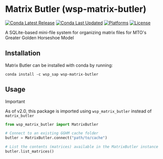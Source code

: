 # Matrix Butler (wsp-matrix-butler)

[![Conda Latest Release](https://anaconda.org/wsp_sap/wsp-matrix-butler/badges/version.svg)](https://anaconda.org/wsp_sap/wsp-matrix-butler)
[![Conda Last Updated](https://anaconda.org/wsp_sap/wsp-matrix-butler/badges/latest_release_date.svg)](https://anaconda.org/wsp_sap/wsp-matrix-butler)
[![Platforms](https://anaconda.org/wsp_sap/wsp-matrix-butler/badges/platforms.svg)](https://anaconda.org/wsp_sap/wsp-matrix-butler)
[![License](https://anaconda.org/wsp_sap/wsp-matrix-butler/badges/license.svg)](https://github.com/wsp-sag/wsp-matrix-butler/blob/master/LICENSE)

A SQLite-based mini-file system for organizing matrix files for MTO's Greater Golden Horseshoe Model

## Installation

Matrix Butler can be installed with conda by running:

```batch
conda install -c wsp_sap wsp-matrix-butler
```

## Usage

> [!IMPORTANT]
> As of v2.0, this package is imported using `wsp_matrix_butler` instead of `matrix_butler`

```python
from wsp_matrix_butler import MatrixButler

# Connect to an existing GGHM cache folder
butler = MatrixButler.connect("path/to/cache")

# List the contents (matrices) available in the MatrixButler instance
butler.list_matrices()
```
